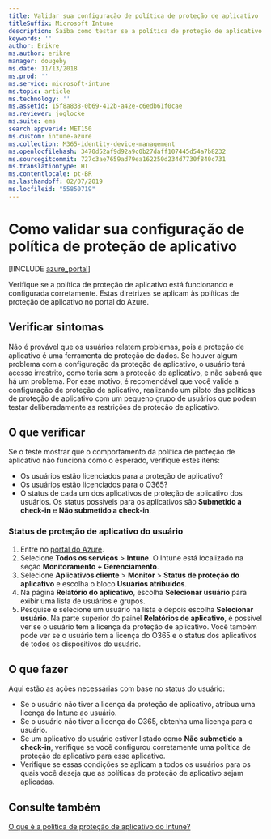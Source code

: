 ```yaml
---
title: Validar sua configuração de política de proteção de aplicativo
titleSuffix: Microsoft Intune
description: Saiba como testar se a política de proteção de aplicativo está configurada e funcionando corretamente.
keywords: ''
author: Erikre
ms.author: erikre
manager: dougeby
ms.date: 11/13/2018
ms.prod: ''
ms.service: microsoft-intune
ms.topic: article
ms.technology: ''
ms.assetid: 15f8a838-0b69-412b-a42e-c6edb61f0cae
ms.reviewer: joglocke
ms.suite: ems
search.appverid: MET150
ms.custom: intune-azure
ms.collection: M365-identity-device-management
ms.openlocfilehash: 3470d52af9d92a9c0b27daff107445d54a7b8232
ms.sourcegitcommit: 727c3ae7659ad79ea162250d234d7730f840c731
ms.translationtype: HT
ms.contentlocale: pt-BR
ms.lasthandoff: 02/07/2019
ms.locfileid: "55850719"
---
```

# <a name="how-to-validate-your-app-protection-policy-setup"></a>Como validar sua configuração de política de proteção de aplicativo

[!INCLUDE [azure_portal](./includes/azure_portal.md)]

Verifique se a política de proteção de aplicativo está funcionando e configurada corretamente. Estas diretrizes se aplicam às políticas de proteção de aplicativo no portal do Azure.

## <a name="checking-for-symptoms"></a>Verificar sintomas
Não é provável que os usuários relatem problemas, pois a proteção de aplicativo é uma ferramenta de proteção de dados. Se houver algum problema com a configuração da proteção de aplicativo, o usuário terá acesso irrestrito, como teria sem a proteção de aplicativo, e não saberá que há um problema. Por esse motivo, é recomendável que você valide a configuração de proteção de aplicativo, realizando um piloto das políticas de proteção de aplicativo com um pequeno grupo de usuários que podem testar deliberadamente as restrições de proteção de aplicativo.


## <a name="what-to-check"></a>O que verificar

Se o teste mostrar que o comportamento da política de proteção de aplicativo não funciona como o esperado, verifique estes itens:

- Os usuários estão licenciados para a proteção de aplicativo?
- Os usuários estão licenciados para o O365?
- O status de cada um dos aplicativos de proteção de aplicativo dos usuários. Os status possíveis para os aplicativos são **Submetido a check-in** e **Não submetido a check-in**.

### <a name="user-app-protection-status"></a>Status de proteção de aplicativo do usuário
1. Entre no [portal do Azure](https://portal.azure.com).
2. Selecione **Todos os serviços** > **Intune**. O Intune está localizado na seção **Monitoramento + Gerenciamento**.
3. Selecione **Aplicativos cliente** > **Monitor** >  **Status de proteção do aplicativo** e escolha o bloco **Usuários atribuídos**. 
4. Na página **Relatório do aplicativo**, escolha **Selecionar usuário** para exibir uma lista de usuários e grupos. 
5. Pesquise e selecione um usuário na lista e depois escolha **Selecionar usuário**. Na parte superior do painel **Relatórios de aplicativo**, é possível ver se o usuário tem a licença da proteção de aplicativo. Você também pode ver se o usuário tem a licença do O365 e o status dos aplicativos de todos os dispositivos do usuário.



## <a name="what-to-do"></a>O que fazer
Aqui estão as ações necessárias com base no status do usuário:

- Se o usuário não tiver a licença da proteção de aplicativo, atribua uma licença do Intune ao usuário.
- Se o usuário não tiver a licença do O365, obtenha uma licença para o usuário.
- Se um aplicativo do usuário estiver listado como **Não submetido a check-in**, verifique se você configurou corretamente uma política de proteção de aplicativo para esse aplicativo.
- Verifique se essas condições se aplicam a todos os usuários para os quais você deseja que as políticas de proteção de aplicativo sejam aplicadas.

## <a name="see-also"></a>Consulte também

[O que é a política de proteção de aplicativo do Intune?](app-protection-policies.md)
